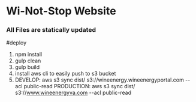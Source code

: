 # Wi-Not-Stop Website

### All Files are statically updated

#deploy

1. npm install
2. gulp clean
3. gulp build
4. install aws cli to easily push to s3 bucket
5. DEVELOP: aws s3 sync dist/ s3://wineenergy.wineenergyportal.com --acl public-read
PRODUCTION: aws s3 sync dist/ s3://www.wineenergyva.com --acl public-read
